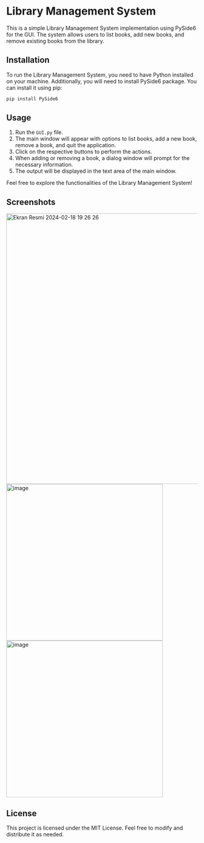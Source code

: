 # Library Management System

This is a simple Library Management System implementation using PySide6 for the GUI. The system allows users to list books, add new books, and remove existing books from the library.

## Installation

To run the Library Management System, you need to have Python installed on your machine. Additionally, you will need to install PySide6 package. You can install it using pip:

```bash
pip install PySide6
```

## Usage

1. Run the `GUI.py` file.
2. The main window will appear with options to list books, add a new book, remove a book, and quit the application.
3. Click on the respective buttons to perform the actions.
4. When adding or removing a book, a dialog window will prompt for the necessary information.
5. The output will be displayed in the text area of the main window.

Feel free to explore the functionalities of the Library Management System!

## Screenshots

<img width="712" alt="Ekran Resmi 2024-02-18 19 26 26" src="https://github.com/brkkrdg/PySide6-Library-Management-System/assets/99999403/5d3d5643-38f7-43a4-9eae-bec99c066e61">
<img width="412" alt="image" src="https://github.com/brkkrdg/PySide6-Library-Management-System/assets/99999403/faa751c4-5ede-4a34-92d1-602b9b8848c2">
<img width="412" alt="image" src="https://github.com/brkkrdg/PySide6-Library-Management-System/assets/99999403/df25a6dc-447c-4307-bc67-39a667a7e218">



## License

This project is licensed under the MIT License. Feel free to modify and distribute it as needed.
